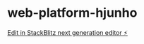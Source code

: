 # web-platform-hjunho

[Edit in StackBlitz next generation editor ⚡️](https://stackblitz.com/~/github.com/SapphireShy/web-platform-hjunho)